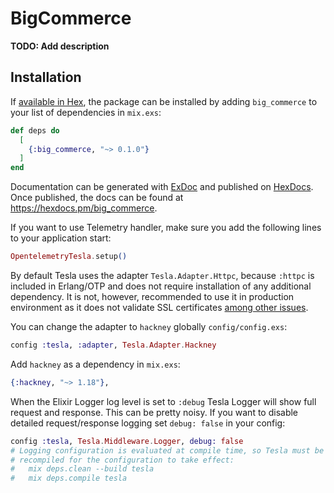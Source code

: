 # BigCommerce

**TODO: Add description**

## Installation

If [available in Hex](https://hex.pm/docs/publish), the package can be installed
by adding `big_commerce` to your list of dependencies in `mix.exs`:

```elixir
def deps do
  [
    {:big_commerce, "~> 0.1.0"}
  ]
end
```

Documentation can be generated with [ExDoc](https://github.com/elixir-lang/ex_doc)
and published on [HexDocs](https://hexdocs.pm). Once published, the docs can
be found at <https://hexdocs.pm/big_commerce>.

If you want to use Telemetry handler, make sure you add the following lines to your application start:

```elixir
OpentelemetryTesla.setup()
```

By default Tesla uses the adapter `Tesla.Adapter.Httpc`, because `:httpc` is
included in Erlang/OTP and does not require installation of any additional
dependency. It is not, however, recommended to use it in production environment
as it does not validate SSL certificates
[among other issues](https://github.com/teamon/tesla/issues?utf8=%E2%9C%93&q=is%3Aissue+label%3Ahttpc+).

You can change the adapter to `hackney` globally `config/config.exs`:

```elixir
config :tesla, :adapter, Tesla.Adapter.Hackney
```

Add `hackney` as a dependency in `mix.exs`:

```elixir
{:hackney, "~> 1.18"},
```

When the Elixir Logger log level is set to `:debug` Tesla Logger will show full
request and response. This can be pretty noisy. If you want to disable detailed
request/response logging set `debug: false` in your config:

```elixir
config :tesla, Tesla.Middleware.Logger, debug: false
# Logging configuration is evaluated at compile time, so Tesla must be
# recompiled for the configuration to take effect:
#   mix deps.clean --build tesla
#   mix deps.compile tesla

